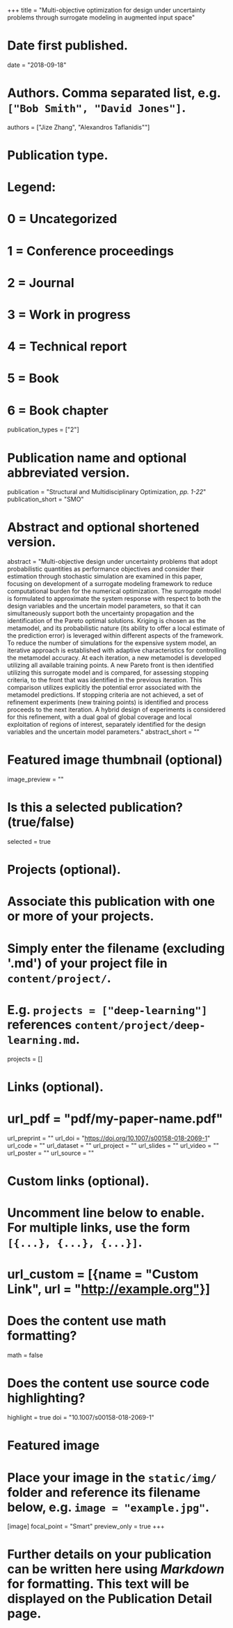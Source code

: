 +++
title = "Multi-objective optimization for design under uncertainty problems through surrogate modeling in augmented input space"

# Date first published.
date = "2018-09-18"

# Authors. Comma separated list, e.g. `["Bob Smith", "David Jones"]`.
authors = ["Jize Zhang", "Alexandros Taflanidis""]

# Publication type.
# Legend:
# 0 = Uncategorized
# 1 = Conference proceedings
# 2 = Journal
# 3 = Work in progress
# 4 = Technical report
# 5 = Book
# 6 = Book chapter
publication_types = ["2"]

# Publication name and optional abbreviated version.
publication = "Structural and Multidisciplinary Optimization, _pp. 1-22_"
publication_short = "SMO"

# Abstract and optional shortened version.
abstract = "Multi-objective design under uncertainty problems that adopt probabilistic quantities as performance objectives and consider their estimation through stochastic simulation are examined in this paper, focusing on development of a surrogate modeling framework to reduce computational burden for the numerical optimization. The surrogate model is formulated to approximate the system response with respect to both the design variables and the uncertain model parameters, so that it can simultaneously support both the uncertainty propagation and the identification of the Pareto optimal solutions. Kriging is chosen as the metamodel, and its probabilistic nature (its ability to offer a local estimate of the prediction error) is leveraged within different aspects of the framework. To reduce the number of simulations for the expensive system model, an iterative approach is established with adaptive characteristics for controlling the metamodel accuracy. At each iteration, a new metamodel is developed utilizing all available training points. A new Pareto front is then identified utilizing this surrogate model and is compared, for assessing stopping criteria, to the front that was identified in the previous iteration. This comparison utilizes explicitly the potential error associated with the metamodel predictions. If stopping criteria are not achieved, a set of refinement experiments (new training points) is identified and process proceeds to the next iteration. A hybrid design of experiments is considered for this refinement, with a dual goal of global coverage and local exploitation of regions of interest, separately identified for the design variables and the uncertain model parameters."
abstract_short = ""

# Featured image thumbnail (optional)
image_preview = ""

# Is this a selected publication? (true/false)
selected = true

# Projects (optional).
#   Associate this publication with one or more of your projects.
#   Simply enter the filename (excluding '.md') of your project file in `content/project/`.
#   E.g. `projects = ["deep-learning"]` references `content/project/deep-learning.md`.
projects = []

# Links (optional).
# url_pdf = "pdf/my-paper-name.pdf"
url_preprint = ""
url_doi = "https://doi.org/10.1007/s00158-018-2069-1"
url_code = ""
url_dataset = ""
url_project = ""
url_slides = ""
url_video = ""
url_poster = ""
url_source = ""

# Custom links (optional).
#   Uncomment line below to enable. For multiple links, use the form `[{...}, {...}, {...}]`.
# url_custom = [{name = "Custom Link", url = "http://example.org"}]

# Does the content use math formatting?
math = false

# Does the content use source code highlighting?
highlight = true
doi = "10.1007/s00158-018-2069-1"
# Featured image
# Place your image in the `static/img/` folder and reference its filename below, e.g. `image = "example.jpg"`.
[image]
focal_point = "Smart"
preview_only = true
+++

# Further details on your publication can be written here using *Markdown* for formatting. This text will be displayed on the Publication Detail page.
